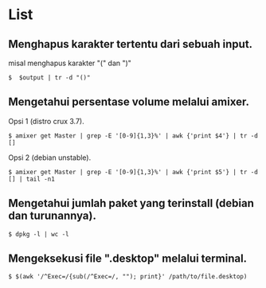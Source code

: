 # List 

## Menghapus karakter tertentu dari sebuah input.

misal menghapus karakter "(" dan ")"

```
$  $output | tr -d "()"
```

## Mengetahui persentase volume melalui amixer.

Opsi 1 (distro crux 3.7).

```
$ amixer get Master | grep -E '[0-9]{1,3}%' | awk {'print $4'} | tr -d []
```
Opsi 2 (debian unstable).

```
$ amixer get Master | grep -E '[0-9]{1,3}%' | awk {'print $5'} | tr -d [] | tail -n1
```

## Mengetahui jumlah paket yang terinstall (debian dan turunannya).

```
$ dpkg -l | wc -l
```

## Mengeksekusi file ".desktop" melalui terminal.
```
$ $(awk '/^Exec=/{sub(/^Exec=/, ""); print}' /path/to/file.desktop)
```
